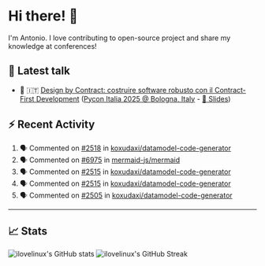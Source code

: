 <!--- pyml disable no-trailing-punctuation--->

# Hi there! :wave:

<!--- pyml enable no-trailing-punctuation--->

I'm Antonio. I love contributing to open-source project and share my knowledge
at conferences!

## :walking: Latest talk

<!--- pyml disable line-length--->

- :snake: :it:
  [Design by Contract: costruire software robusto con il Contract-First Development](https://www.youtube.com/watch?v=XTFKHgUJtjM&pp=ygUZZGVzaWduIGJ5IGNvbnRyYWN0IHB5dGhvbg%3D%3D)
  ([Pycon Italia 2025 @ Bologna, Italy](https://2025.pycon.it/en/event/design-by-contract-costruire-software-robusto-con-il-contract-first-development) -
  [:page_facing_up: Slides](https://www.slideshare.net/slideshow/design-by-contract-building-robust-software-with-contract-first-development/280097866))

<!--- pyml enable line-length--->

## :zap: Recent Activity

<!--- pyml disable line-length--->

<!--START_SECTION:activity-->
1. 🗣 Commented on [#2518](https://github.com/koxudaxi/datamodel-code-generator/issues/2518#issuecomment-3416205442) in [koxudaxi/datamodel-code-generator](https://github.com/koxudaxi/datamodel-code-generator)
2. 🗣 Commented on [#6975](https://github.com/mermaid-js/mermaid/pull/6975#issuecomment-3393653372) in [mermaid-js/mermaid](https://github.com/mermaid-js/mermaid)
3. 🗣 Commented on [#2515](https://github.com/koxudaxi/datamodel-code-generator/pull/2515#issuecomment-3393603231) in [koxudaxi/datamodel-code-generator](https://github.com/koxudaxi/datamodel-code-generator)
4. 🗣 Commented on [#2515](https://github.com/koxudaxi/datamodel-code-generator/pull/2515#issuecomment-3393597135) in [koxudaxi/datamodel-code-generator](https://github.com/koxudaxi/datamodel-code-generator)
5. 🗣 Commented on [#2505](https://github.com/koxudaxi/datamodel-code-generator/pull/2505#issuecomment-3393549856) in [koxudaxi/datamodel-code-generator](https://github.com/koxudaxi/datamodel-code-generator)
<!--END_SECTION:activity-->

<!--- pyml enable line-length--->

---

## :chart_with_upwards_trend: Stats

![ilovelinux's GitHub stats](https://github-readme-stats.vercel.app/api?username=ilovelinux&count_private=true&&show_icons=true&theme=github_dark)
![ilovelinux's GitHub Streak](https://streak-stats.demolab.com/?user=ilovelinux&theme=github-dark&date_format=j%20M%5B%20Y%5D)
